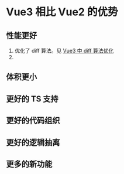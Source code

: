 # Vue3 相比 Vue2 的优势

## 性能更好

1. 优化了 diff 算法。见 [Vue3 中 diff 算法优化](https://github.com/TaoLoading/08-Coding/blob/main/src/02-%E7%9F%A5%E8%AF%86%E7%82%B9/05-Vue/008-diff%20%E5%92%8C%20key/01-Vue3%20%E4%B8%AD%20diff%20%E7%AE%97%E6%B3%95%E4%BC%98%E5%8C%96.md)
2. 

## 体积更小

## 更好的 TS 支持

## 更好的代码组织

## 更好的逻辑抽离

## 更多的新功能



